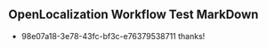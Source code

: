 ## OpenLocalization Workflow Test MarkDown
* 98e07a18-3e78-43fc-bf3c-e76379538711 thanks!

<!--HONumber=Sep16_HO1-->


